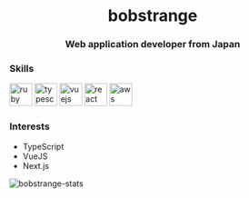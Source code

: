 <h1 align="center">bobstrange</h1>
<h3 align="center">Web application developer from Japan</h3>

### Skills
<p align="left">
    <img src="https://devicons.github.io/devicon/devicon.git/icons/ruby/ruby-original-wordmark.svg" alt="ruby" width="40" height="40"/>
    <img src="https://devicons.github.io/devicon/devicon.git/icons/typescript/typescript-original.svg" alt="typescript" width="40" height="40"/>
    <img src="https://devicons.github.io/devicon/devicon.git/icons/vuejs/vuejs-original-wordmark.svg" alt="vuejs" width="40" height="40"/>
    <img src="https://devicons.github.io/devicon/devicon.git/icons/react/react-original-wordmark.svg" alt="react" width="40" height="40"/>
    <img src="https://devicons.github.io/devicon/devicon.git/icons/amazonwebservices/amazonwebservices-original-wordmark.svg" alt="aws" width="40" height="40"/>
</p>

### Interests
- TypeScript
- VueJS
- Next.js

<img align="center" src="https://github-readme-stats.vercel.app/api?username=bobstrange&count_private=true&show_icons=true&theme=vue" alt="bobstrange-stats" />

